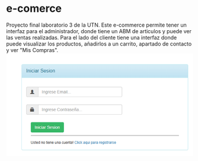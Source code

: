 # e-comerce
Proyecto final laboratorio 3 de la UTN.
Este e-commerce permite tener un interfaz para el administrador, donde tiene un ABM de articulos y puede ver las ventas realizadas. Para el lado del cliente tiene una interfaz donde puede visualizar los productos, añadirlos a un carrito, apartado de contacto y ver "Mis Compras".
![Login](https://github.com/CesareMaximo/ecommerce/blob/main/Screenshot_1.png)


